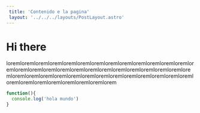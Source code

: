 ```yaml
---
 title: 'Contenido e la pagina'
 layout: '../../../layouts/PostLayout.astro'
---
```

# Hi there
loremloremloremloremloremloremloremloremloremloremloremloremloremloremloremloremloremloremloremloremloremloremloremloremloremloremloremloremloremloremloremloremloremloremloremloremloremloremloremloremloremloremloremloremloremloremloremlorem

```javascript
function(){
  console.log('hola mundo')
}
```